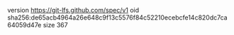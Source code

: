 version https://git-lfs.github.com/spec/v1
oid sha256:de65acb4964a26e648c9f13c5576f84c52210ecebcfe14c820dc7ca64059d47e
size 367
